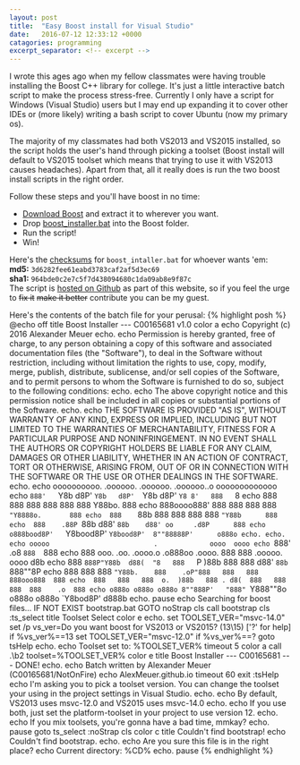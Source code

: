 ```yaml
---
layout: post
title:  "Easy Boost install for Visual Studio"
date:   2016-07-12 12:33:12 +0000
catagories: programming
excerpt_separator: <!-- excerpt -->
---
```

I wrote this ages ago when my fellow classmates were having trouble installing the Boost C++ library for college. It's just a little interactive batch script to make the process stress-free.<!-- excerpt -->
Currently I only have a script for Windows (Visual Studio) users but I may end up expanding it to cover other IDEs or (more likely) writing a bash script to cover Ubuntu (now my primary os).

The majority of my classmates had both VS2013 and VS2015 installed, so the script holds the user's hand through picking a toolset (Boost install will default to VS2015 toolset which means that trying to use it with VS2013 causes headaches). Apart from that, all it really does is run the two boost install scripts in the right order.

Follow these steps and you'll have boost in no time:  
 - [Download Boost][boost-dl] and extract it to wherever you want.  
 - Drop <a href="{{ mysite.url }}/assets/boost_installer.bat" download>boost_installer.bat</a> into the Boost folder.  
 - Run the script!  
 - Win!  

Here's the [checksums][gh-batch-checksums] for `boost_intaller.bat` for whoever wants 'em:  
__md5:__ `3d6282fee61eabd3783caf2af5d3ec69`  
__sha1:__ `964bde0c2e7c5f7d438094680c1da09ab8e9f87c`    
The script is [hosted on Github][gh-batch-link] as part of this website, so if you feel the urge to <s>fix it</s> <s>make it better</s> contribute you can be my guest.

Here's the contents of the batch file for your perusal:
{% highlight posh %}
@echo off
title Boost Installer --- C00165681 v1.0
color a
echo Copyright (c) 2016 Alexander Meuer
echo.
echo Permission is hereby granted, free of charge, to any person obtaining a copy of this software and associated documentation files (the "Software"), to deal in the Software without restriction, including without limitation the rights to use, copy, modify, merge, publish, distribute, sublicense, and/or sell copies of the Software, and to permit persons to whom the Software is furnished to do so, subject to the following conditions:
echo.
echo The above copyright notice and this permission notice shall be included in all copies or substantial portions of the Software.
echo.
echo THE SOFTWARE IS PROVIDED "AS IS", WITHOUT WARRANTY OF ANY KIND, EXPRESS OR IMPLIED, INCLUDING BUT NOT LIMITED TO THE WARRANTIES OF MERCHANTABILITY, FITNESS FOR A PARTICULAR PURPOSE AND NONINFRINGEMENT. IN NO EVENT SHALL THE AUTHORS OR COPYRIGHT HOLDERS BE LIABLE FOR ANY CLAIM, DAMAGES OR OTHER LIABILITY, WHETHER IN AN ACTION OF CONTRACT, TORT OR OTHERWISE, ARISING FROM, OUT OF OR IN CONNECTION WITH THE SOFTWARE OR THE USE OR OTHER DEALINGS IN THE SOFTWARE.
echo.
echo oooooooooo.    .oooooo.     .oooooo.    .oooooo..o ooooooooooooo
echo `888'   `Y8b  d8P'  `Y8b   d8P'  `Y8b  d8P'    `Y8 8'   888   `8
echo  888     888 888      888 888      888 Y88bo.           888
echo  888oooo888' 888      888 888      888  `"Y8888o.       888
echo  888    `88b 888      888 888      888      `"Y88b      888
echo  888    .88P `88b    d88' `88b    d88' oo     .d8P      888
echo o888bood8P'   `Y8bood8P'   `Y8bood8P'  8""88888P'      o888o
echo.
echo.
echo ooooo                          .             oooo  oooo
echo `888'                        .o8             `888  `888
echo  888  ooo. .oo.    .oooo.o .o888oo  .oooo.    888   888   .ooooo.  oooo d8b
echo  888  `888P"Y88b  d88(  "8   888   `P  )88b   888   888  d88' `88b `888""8P
echo  888   888   888  `"Y88b.    888    .oP"888   888   888  888ooo888  888
echo  888   888   888  o.  )88b   888 . d8(  888   888   888  888    .o  888
echo o888o o888o o888o 8""888P'   "888" `Y888""8o o888o o888o `Y8bod8P' d888b
echo.
pause
echo Searching for boost files...
IF NOT EXIST bootstrap.bat GOTO noStrap
cls
call bootstrap
cls
:ts_select
title Toolset Select
color e
echo.
set TOOLSET_VER="msvc-14.0"
set /p vs_ver=Do you want boost for VS2013 or VS2015? (13\15) ['?' for help]
if %vs_ver%==13 set TOOLSET_VER="msvc-12.0"
if %vs_ver%==? goto tsHelp
echo.
echo Toolset set to: %TOOLSET_VER%
timeout 5
color a
call .\b2 toolset=%TOOLSET_VER%
color e
title Boost Installer --- C00165681 --- DONE!
echo.
echo Batch written by Alexander Meuer (C00165681/NotOnFire)
echo AlexMeuer.github.io
timeout 60
exit
:tsHelp
echo I'm asking you to pick a toolset version. You can change the toolset your using in the project settings in Visual Studio.
echo.
echo By default, VS2013 uses msvc-12.0 and VS2015 uses msvc-14.0
echo.
echo If you use both, just set the platform-toolset in your project to use version 12.
echo.
echo If you mix toolsets, you're gonna have a bad time, mmkay?
echo.
pause
goto ts_select
:noStrap
cls
color c
title Couldn't find bootstrap!
echo Couldn't find bootstrap.
echo.
echo Are you sure this file is in the right place?
echo Current directory: %CD%
echo.
pause
{% endhighlight %}

[boost-dl]: http://www.boost.org/users/download/
[gh-batch-checksums]: https://github.com/AlexMeuer/AlexMeuer.github.io/blob/master/assets/checksums
[gh-batch-link]: https://github.com/AlexMeuer/AlexMeuer.github.io/blob/master/assets/boost_installer.bat
